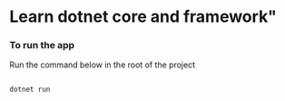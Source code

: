 # Learn dotnet core and framework"

### To run the app

Run the command below in the root of the project

```.sh

dotnet run

```
